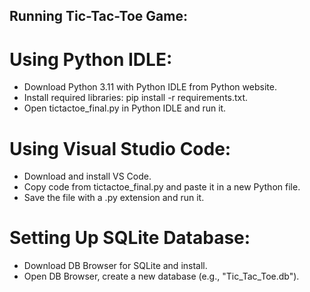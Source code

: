 ## Running Tic-Tac-Toe Game:

# Using Python IDLE:
* Download Python 3.11 with Python IDLE from Python website.
* Install required libraries: pip install -r requirements.txt.
* Open tictactoe_final.py in Python IDLE and run it.

# Using Visual Studio Code:
* Download and install VS Code.
* Copy code from tictactoe_final.py and paste it in a new Python file.
* Save the file with a .py extension and run it.

# Setting Up SQLite Database:
* Download DB Browser for SQLite and install.
* Open DB Browser, create a new database (e.g., "Tic_Tac_Toe.db").
